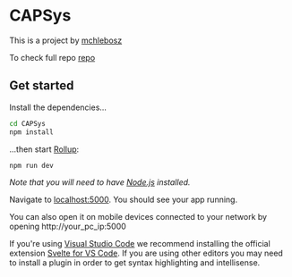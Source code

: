 

# CAPSys

This is a project by [mchlebosz](https://github.com/mchlebosz)

To check full repo [repo](https://github.com/mchlebosz/CAPSys)


## Get started

Install the dependencies...

```bash
cd CAPSys
npm install
```

...then start [Rollup](https://rollupjs.org):

```bash
npm run dev
```

*Note that you will need to have [Node.js](https://nodejs.org) installed.*


Navigate to [localhost:5000](http://localhost:5000). You should see your app running.

You can also open it on mobile devices connected to your network by opening http://your_pc_ip:5000

If you're using [Visual Studio Code](https://code.visualstudio.com/) we recommend installing the official extension [Svelte for VS Code](https://marketplace.visualstudio.com/items?itemName=svelte.svelte-vscode). If you are using other editors you may need to install a plugin in order to get syntax highlighting and intellisense.
